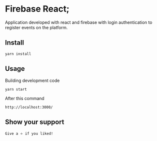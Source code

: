 # Firebase React;

Application developed with react and firebase with login authentication to register events on the platform.

## Install

`
  yarn install
`

## Usage 

Building development code

`
  yarn start
`

After this command

`
  http://localhost:3000/
`


## Show your support

`
  Give a ⭐️ if you liked!
`
